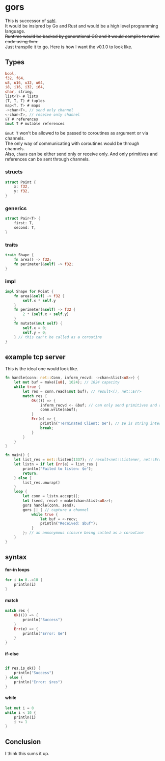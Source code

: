 # gors

This is successor of [sahl](https://github.com/abooishaaq/sahl).<br/>
It would be insipred by Go and Rust and would be a high level programming language.<br/>
<s>Runtime would be backed by generational GC and it would compile to native code using llvm.</s><br/>
Just transpile it to go.
Here is how I want the v0.1.0 to look like.

## Types

```rust
bool,
f32, f64,
u8, u16, u32, u64,
i8, i16, i32, i64,
char, string,
list<T> # lists
(T, T, T) # tuples
map<T, T> # maps
->chan<T>, // send only channel
<-chan<T>, // receive only channel
&T # references
&mut T # mutable references
```

`&mut T` won't be allowed to be passed to coroutines as argument or via channels.<br/>
The only way of communicating with coroutines would be through channels.<br/>
Also, `chan`s can be either send only or receive only. And only primitives and references can be sent through channels.<br/>

### structs

```rust
struct Point {
    x: f32,
    y: f32,
}
```

### generics

```rust
struct Pair<T> {
    first: T,
    second: T,
}
```

### traits

```rust
trait Shape {
    fn area() -> f32;
    fn perimeter(&self) -> f32;
}
```

### impl

```rust
impl Shape for Point {
    fn area(&self) -> f32 {
        self.x * self.y
    }
    fn perimeter(&self) -> f32 {
        2 * (self.x + self.y)
    }
    fn mutate(&mut self) {
        self.x = 0;
        self.y = 0;
    } // this can't be called as a coroutine
}
```

## example tcp server

This is the ideal one would look like.

```rust
fn handle(conn: net::Conn, inform_recvd: ->chan<&list<u8>>) {
    let mut buf = make([u8], 1024); // 1024 capacity
    while true {
        let res = conn.read(&mut buf); // result<(), net::Err>
        match res {
            Ok(()) => {
                inform_recvd <- &buf; // can only send primitives and references
                conn.write(&buf);
            }
            Err(e) => {
                println("Terminated Client: $e"); // $e is string interpolation
                break;
            }
        }
    }
}

fn main() {
    let list_res = net::listen(1337); // result<net::Listener, net::Err>
    let listn = if let Err(e) = list_res {
        println("Failed to listen: $e");
        return;
    } else {
        list_res.unwrap()
    }
    loop {
        let conn = listn.accept();
        let (send, recv) = make(chan<&list<u8>>);
        gors handle(conn, send);
        gors || { // capture a channel
            while true {
                let buf = <-recv;
                println("Received: $buf");
            }
        }; // an annonymous closure being called as a coroutine
    }
}
```

## syntax

#### for-in loops

```rust
for i in 0..=10 {
    println(i)
}
```

#### match

```rust
match res {
    Ok(()) => {
        println("Success")
    }
    Err(e) => {
        println("Error: $e")
    }
}
```

#### if-else

```rust

if res.is_ok() {
    println("Success")
} else {
    println("Error: $res")
}
```

#### while

```rust
let mut i = 0 
while i < 10 {
    println(i)
    i += 1
}
```


## Conclusion

I think this sums it up.
